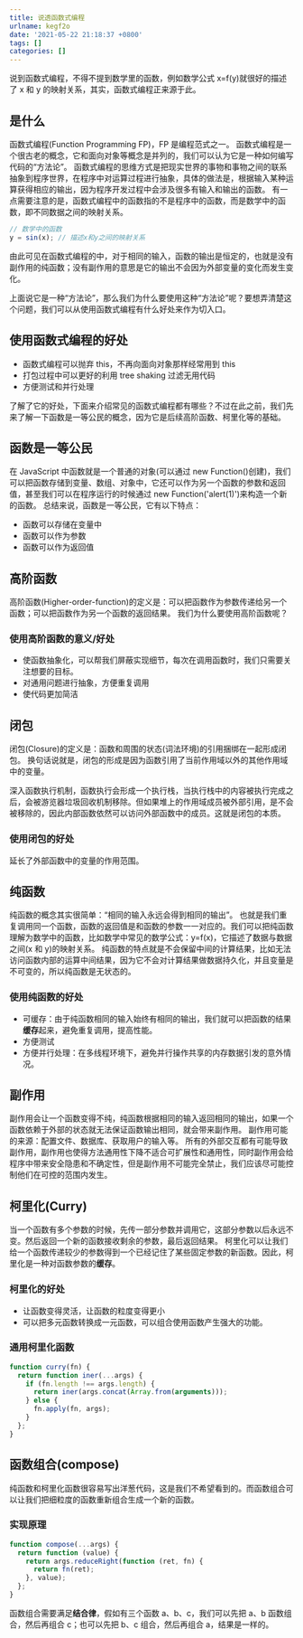 ```yaml
---
title: 说透函数式编程
urlname: kegf2o
date: '2021-05-22 21:18:37 +0800'
tags: []
categories: []
---
```


说到函数式编程，不得不提到数学里的函数，例如数学公式 x=f(y)就很好的描述了 x 和 y 的映射关系，其实，函数式编程正来源于此。

## 是什么

函数式编程(Function Programming FP)，FP 是编程范式之一。
函数式编程是一个很古老的概念，它和面向对象等概念是并列的，我们可以认为它是一种如何编写代码的“方法论”。
函数式编程的思维方式是把现实世界的事物和事物之间的联系抽象到程序世界，在程序中对运算过程进行抽象，具体的做法是，根据输入某种运算获得相应的输出，因为程序开发过程中会涉及很多有输入和输出的函数。
有一点需要注意的是，函数式编程中的函数指的不是程序中的函数，而是数学中的函数，即不同数据之间的映射关系。

```javascript
// 数学中的函数
y = sin(x); // 描述x和y之间的映射关系
```

由此可见在函数式编程的中，对于相同的输入，函数的输出是恒定的，也就是没有副作用的纯函数；没有副作用的意思是它的输出不会因为外部变量的变化而发生变化。

上面说它是一种“方法论”，那么我们为什么要使用这种“方法论”呢？要想弄清楚这个问题，我们可以从使用函数式编程有什么好处来作为切入口。

## 使用函数式编程的好处

- 函数式编程可以抛弃 this，不再向面向对象那样经常用到 this
- 打包过程中可以更好的利用 tree shaking 过滤无用代码
- 方便测试和并行处理

了解了它的好处，下面来介绍常见的函数式编程都有哪些？不过在此之前，我们先来了解一下函数是一等公民的概念，因为它是后续高阶函数、柯里化等的基础。

## 函数是一等公民

在 JavaScript 中函数就是一个普通的对象(可以通过 new Function()创建)，我们可以把函数存储到变量、数组、对象中，它还可以作为另一个函数的参数和返回值，甚至我们可以在程序运行的时候通过 new Function('alert(1)')来构造一个新的函数。
总结来说，函数是一等公民，它有以下特点：

- 函数可以存储在变量中
- 函数可以作为参数
- 函数可以作为返回值

## 高阶函数

高阶函数(Higher-order-function)的定义是：可以把函数作为参数传递给另一个函数；可以把函数作为另一个函数的返回结果。
我们为什么要使用高阶函数呢？

### 使用高阶函数的意义/好处

- 使函数抽象化，可以帮我们屏蔽实现细节，每次在调用函数时，我们只需要关注想要的目标。
- 对通用问题进行抽象，方便重复调用
- 使代码更加简洁

## 闭包

闭包(Closure)的定义是：函数和周围的状态(词法环境)的引用捆绑在一起形成闭包。
换句话说就是，闭包的形成是因为函数引用了当前作用域以外的其他作用域中的变量。

深入函数执行机制，函数执行会形成一个执行栈，当执行栈中的内容被执行完成之后，会被游览器垃圾回收机制移除。但如果堆上的作用域成员被外部引用，是不会被移除的，因此内部函数依然可以访问外部函数中的成员。这就是闭包的本质。

### 使用闭包的好处

延长了外部函数中的变量的作用范围。

## 纯函数

纯函数的概念其实很简单：“相同的输入永远会得到相同的输出”。
也就是我们重复调用同一个函数，函数的返回值是和函数的参数一一对应的。我们可以把纯函数理解为数学中的函数，比如数学中常见的数学公式：y=f(x)，它描述了数据与数据之间(x 和 y)的映射关系。
纯函数的特点就是不会保留中间的计算结果，比如无法访问函数内部的运算中间结果，因为它不会对计算结果做数据持久化，并且变量是不可变的，所以纯函数是无状态的。

### 使用纯函数的好处

- 可缓存：由于纯函数相同的输入始终有相同的输出，我们就可以把函数的结果**缓存**起来，避免重复调用，提高性能。
- 方便测试
- 方便并行处理：在多线程环境下，避免并行操作共享的内存数据引发的意外情况。

## 副作用

副作用会让一个函数变得不纯，纯函数根据相同的输入返回相同的输出，如果一个函数依赖于外部的状态就无法保证函数输出相同，就会带来副作用。
副作用可能的来源：配置文件、数据库、获取用户的输入等。
所有的外部交互都有可能导致副作用，副作用也使得方法通用性下降不适合可扩展性和通用性，同时副作用会给程序中带来安全隐患和不确定性，但是副作用不可能完全禁止，我们应该尽可能控制他们在可控的范围内发生。

## 柯里化(Curry)

当一个函数有多个参数的时候，先传一部分参数并调用它，这部分参数以后永远不变。然后返回一个新的函数接收剩余的参数，最后返回结果。
柯里化可以让我们给一个函数传递较少的参数得到一个已经记住了某些固定参数的新函数。因此，柯里化是一种对函数参数的**缓存**。

### 柯里化的好处

- 让函数变得灵活，让函数的粒度变得更小
- 可以把多元函数转换成一元函数，可以组合使用函数产生强大的功能。

### 通用柯里化函数

```javascript
function curry(fn) {
  return function iner(...args) {
    if (fn.length !== args.length) {
      return iner(args.concat(Array.from(arguments)));
    } else {
      fn.apply(fn, args);
    }
  };
}
```

## 函数组合(compose)

纯函数和柯里化函数很容易写出洋葱代码，这是我们不希望看到的。而函数组合可以让我们把细粒度的函数重新组合生成一个新的函数。

### 实现原理

```javascript
function compose(...args) {
  return function (value) {
    return args.reduceRight(function (ret, fn) {
      return fn(ret);
    }, value);
  };
}
```

函数组合需要满足**结合律**，假如有三个函数 a、b、c，我们可以先把 a、b 函数组合，然后再组合 c；也可以先把 b、c 组合，然后再组合 a，结果是一样的。
